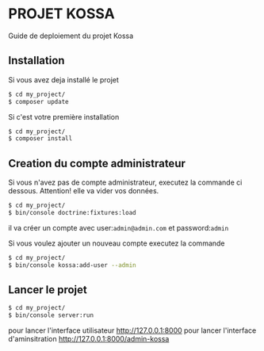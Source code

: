 PROJET KOSSA
========================

Guide de deploiement du projet Kossa

Installation
------------

Si vous avez deja installé le projet

```bash
$ cd my_project/
$ composer update
```
Si c'est votre première installation

```bash
$ cd my_project/
$ composer install
```

Creation du compte administrateur
---------------------------------

Si vous n'avez pas de compte administrateur, executez la commande ci dessous. Attention! elle va vider vos données.

```bash
$ cd my_project/
$ bin/console doctrine:fixtures:load
```
il va créer un compte avec user:`admin@admin.com` et password:`admin`

Si vous voulez ajouter un nouveau compte executez la commande 

```bash
$ cd my_project/
$ bin/console kossa:add-user --admin
```

Lancer le projet
-----------------

```bash
$ cd my_project/
$ bin/console server:run
```
pour lancer l'interface utilisateur <http://127.0.0.1:8000>
pour lancer l'interface d'aminsitration <http://127.0.0.1:8000/admin-kossa>

